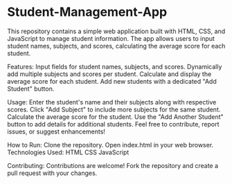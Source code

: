 # Student-Management-App
This repository contains a simple web application built with HTML, CSS, and JavaScript to manage student information. The app allows users to input student names, subjects, and scores, calculating the average score for each student.

Features:
Input fields for student names, subjects, and scores.
Dynamically add multiple subjects and scores per student.
Calculate and display the average score for each student.
Add new students with a dedicated "Add Student" button.

Usage:
Enter the student's name and their subjects along with respective scores.
Click "Add Subject" to include more subjects for the same student.
Calculate the average score for the student.
Use the "Add Another Student" button to add details for additional students.
Feel free to contribute, report issues, or suggest enhancements!

How to Run:
Clone the repository.
Open index.html in your web browser.
Technologies Used:
HTML
CSS
JavaScript

Contributing:
Contributions are welcome! Fork the repository and create a pull request with your changes.
